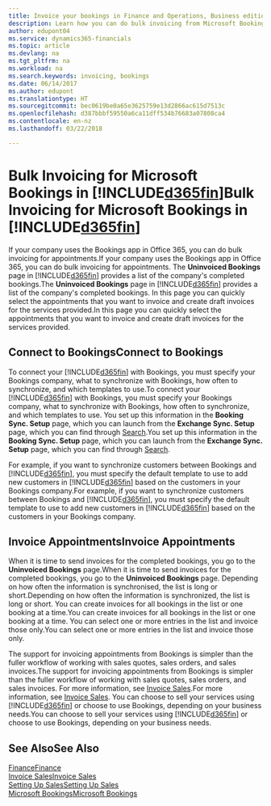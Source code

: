```yaml
---
title: Invoice your bookings in Finance and Operations, Business edition | Microsoft Docs
description: Learn how you can do bulk invoicing from Microsoft Bookings in Finance and Operations, Business edition .
author: edupont04
ms.service: dynamics365-financials
ms.topic: article
ms.devlang: na
ms.tgt_pltfrm: na
ms.workload: na
ms.search.keywords: invoicing, bookings
ms.date: 06/14/2017
ms.author: edupont
ms.translationtype: HT
ms.sourcegitcommit: bec0619be0a65e3625759e13d2866ac615d7513c
ms.openlocfilehash: d387bbbf59550a6ca11dff534b76683a07808ca4
ms.contentlocale: en-nz
ms.lasthandoff: 03/22/2018

---
```

# <a name="bulk-invoicing-for-microsoft-bookings-in-included365finincludesd365finmdmd"></a><span data-ttu-id="62a74-103">Bulk Invoicing for Microsoft Bookings in [!INCLUDE[d365fin](includes/d365fin_md.md)]</span><span class="sxs-lookup"><span data-stu-id="62a74-103">Bulk Invoicing for Microsoft Bookings in [!INCLUDE[d365fin](includes/d365fin_md.md)]</span></span>
<span data-ttu-id="62a74-104">If your company uses the Bookings app in Office 365, you can do bulk invoicing for appointments.</span><span class="sxs-lookup"><span data-stu-id="62a74-104">If your company uses the Bookings app in Office 365, you can do bulk invoicing for appointments.</span></span> <span data-ttu-id="62a74-105">The **Uninvoiced Bookings** page in [!INCLUDE[d365fin](includes/d365fin_md.md)] provides a list of the company's completed bookings.</span><span class="sxs-lookup"><span data-stu-id="62a74-105">The **Uninvoiced Bookings** page in [!INCLUDE[d365fin](includes/d365fin_md.md)] provides a list of the company's completed bookings.</span></span> <span data-ttu-id="62a74-106">In this page you can quickly select the appointments that you want to invoice and create draft invoices for the services provided.</span><span class="sxs-lookup"><span data-stu-id="62a74-106">In this page you can quickly select the appointments that you want to invoice and create draft invoices for the services provided.</span></span>  

## <a name="connect-to-bookings"></a><span data-ttu-id="62a74-107">Connect to Bookings</span><span class="sxs-lookup"><span data-stu-id="62a74-107">Connect to Bookings</span></span>
<span data-ttu-id="62a74-108">To connect your [!INCLUDE[d365fin](includes/d365fin_md.md)] with Bookings, you must specify your Bookings company, what to synchronize with Bookings, how often to synchronize, and which templates to use.</span><span class="sxs-lookup"><span data-stu-id="62a74-108">To connect your [!INCLUDE[d365fin](includes/d365fin_md.md)] with Bookings, you must specify your Bookings company, what to synchronize with Bookings, how often to synchronize, and which templates to use.</span></span> <span data-ttu-id="62a74-109">You set up this information in the **Booking Sync. Setup** page, which you can launch from the **Exchange Sync. Setup** page, which you can find through [Search](ui-search.md).</span><span class="sxs-lookup"><span data-stu-id="62a74-109">You set up this information in the **Booking Sync. Setup** page, which you can launch from the **Exchange Sync. Setup** page, which you can find through [Search](ui-search.md).</span></span>  

<span data-ttu-id="62a74-110">For example, if you want to synchronize customers between Bookings and [!INCLUDE[d365fin](includes/d365fin_md.md)], you must specify the default template to use to add new customers in [!INCLUDE[d365fin](includes/d365fin_md.md)] based on the customers in your Bookings company.</span><span class="sxs-lookup"><span data-stu-id="62a74-110">For example, if you want to synchronize customers between Bookings and [!INCLUDE[d365fin](includes/d365fin_md.md)], you must specify the default template to use to add new customers in [!INCLUDE[d365fin](includes/d365fin_md.md)] based on the customers in your Bookings company.</span></span>  

## <a name="invoice-appointments"></a><span data-ttu-id="62a74-111">Invoice Appointments</span><span class="sxs-lookup"><span data-stu-id="62a74-111">Invoice Appointments</span></span>
<span data-ttu-id="62a74-112">When it is time to send invoices for the completed bookings, you go to the **Uninvoiced Bookings** page.</span><span class="sxs-lookup"><span data-stu-id="62a74-112">When it is time to send invoices for the completed bookings, you go to the **Uninvoiced Bookings** page.</span></span> <span data-ttu-id="62a74-113">Depending on how often the information is synchronised, the list is long or short.</span><span class="sxs-lookup"><span data-stu-id="62a74-113">Depending on how often the information is synchronized, the list is long or short.</span></span> <span data-ttu-id="62a74-114">You can create invoices for all bookings in the list or one booking at a time.</span><span class="sxs-lookup"><span data-stu-id="62a74-114">You can create invoices for all bookings in the list or one booking at a time.</span></span> <span data-ttu-id="62a74-115">You can select one or more entries in the list and invoice those only.</span><span class="sxs-lookup"><span data-stu-id="62a74-115">You can select one or more entries in the list and invoice those only.</span></span>  

<span data-ttu-id="62a74-116">The support for invoicing appointments from Bookings is simpler than the fuller workflow of working with sales quotes, sales orders, and sales invoices.</span><span class="sxs-lookup"><span data-stu-id="62a74-116">The support for invoicing appointments from Bookings is simpler than the fuller workflow of working with sales quotes, sales orders, and sales invoices.</span></span> <span data-ttu-id="62a74-117">For more information, see [Invoice Sales](sales-how-invoice-sales.md).</span><span class="sxs-lookup"><span data-stu-id="62a74-117">For more information, see [Invoice Sales](sales-how-invoice-sales.md).</span></span> <span data-ttu-id="62a74-118">You can choose to sell your services using [!INCLUDE[d365fin](includes/d365fin_md.md)] or choose to use Bookings, depending on your business needs.</span><span class="sxs-lookup"><span data-stu-id="62a74-118">You can choose to sell your services using [!INCLUDE[d365fin](includes/d365fin_md.md)] or choose to use Bookings, depending on your business needs.</span></span>  

## <a name="see-also"></a><span data-ttu-id="62a74-119">See Also</span><span class="sxs-lookup"><span data-stu-id="62a74-119">See Also</span></span>
[<span data-ttu-id="62a74-120">Finance</span><span class="sxs-lookup"><span data-stu-id="62a74-120">Finance</span></span>](finance.md)  
[<span data-ttu-id="62a74-121">Invoice Sales</span><span class="sxs-lookup"><span data-stu-id="62a74-121">Invoice Sales</span></span>](sales-how-invoice-sales.md)  
[<span data-ttu-id="62a74-122">Setting Up Sales</span><span class="sxs-lookup"><span data-stu-id="62a74-122">Setting Up Sales</span></span>](sales-setup-sales.md)  
[<span data-ttu-id="62a74-123">Microsoft Bookings</span><span class="sxs-lookup"><span data-stu-id="62a74-123">Microsoft Bookings</span></span>](https://products.office.com/en-us/business/scheduling-and-booking-app)  

